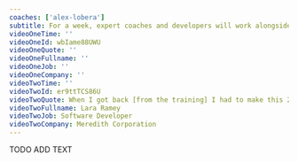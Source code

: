 ```yaml
---
coaches: ['alex-lobera']
subtitle: For a week, expert coaches and developers will work alongside you in London to master the React ecosystem so you return to work as a React specialist
videoOneTime: ''
videoOneId: wbIame88UWU
videoOneQuote: ''
videoOneFullname: ''
videoOneJob: ''
videoOneCompany: ''
videoTwoTime: ''
videoTwoId: er9ttTCS86U
videoTwoQuote: When I got back [from the training] I had to make this 2-hour tech talk... I did that talk on Wednesday and the following Tuesday I was called into my manager's office, and he is in the works to getting me a promotion now
videoTwoFullname: Lara Ramey
videoTwoJob: Software Developer
videoTwoCompany: Meredith Corporation
---
```


TODO ADD TEXT
